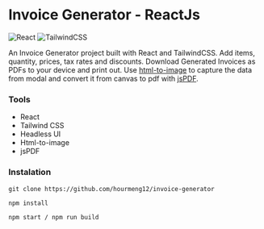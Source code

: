 # Invoice Generator - ReactJs

![React](https://img.shields.io/badge/React-18181b?style=for-the-badge&logo=react&logoColor=61DAFB)
![TailwindCSS](https://img.shields.io/badge/TailwindCSS-06B6D4?style=for-the-badge&logo=tailwind-css&logoColor=white)

An Invoice Generator project built with React and TailwindCSS. Add items, quantity, prices, tax rates and discounts. Download Generated Invoices as PDFs to your device and print out. Use [html-to-image](https://github.com/bubkoo/html-to-image) to capture the data from modal and convert it from canvas to pdf with [jsPDF](https://github.com/parallax/jsPDF).




### Tools

- React
- Tailwind CSS
- Headless UI
- Html-to-image
- jsPDF

### Instalation

```
git clone https://github.com/hourmeng12/invoice-generator

npm install

npm start / npm run build
```

